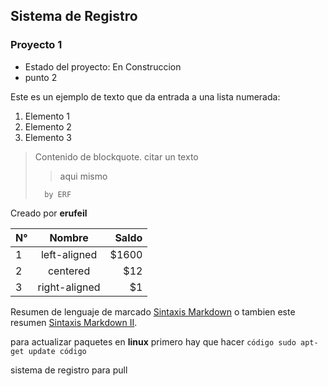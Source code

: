 ## Sistema de Registro

### Proyecto 1

- Estado del proyecto: En Construccion
- punto 2

Este es un ejemplo de texto que da entrada a una lista numerada:
1. Elemento 1
2. Elemento 2
3. Elemento 3


> Contenido de blockquote. citar un texto
> 
> > aqui mismo
> 
>       by ERF



Creado por **erufeil**

| N°       |      Nombre   |  Saldo|
|----------|:-------------:|------:|
| 1 |  left-aligned | $1600 |
| 2 |    centered   |   $12 |
| 3 | right-aligned |    $1 |


Resumen de lenguaje de marcado [Sintaxis Markdown](https://markdown.es/sintaxis-markdown/)
o tambien este resumen [Sintaxis Markdown II](https://es.markdown.net.br "La referencia definitiva de Markdown.").

para actualizar paquetes en **linux** primero hay que hacer `código sudo apt-get update código`

sistema de registro para pull
